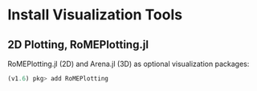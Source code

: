# Install Visualization Tools


## 2D Plotting, RoMEPlotting.jl

RoMEPlotting.jl (2D) and Arena.jl (3D) as optional visualization packages:
```julia
(v1.6) pkg> add RoMEPlotting
```


